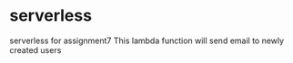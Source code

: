 # serverless
serverless for assignment7
This lambda function will send email to newly created users
